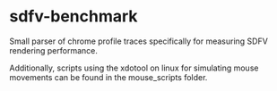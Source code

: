 # sdfv-benchmark
Small parser of chrome profile traces specifically for measuring SDFV rendering performance.

Additionally, scripts using the xdotool on linux for simulating mouse movements can be found in the mouse_scripts folder.
